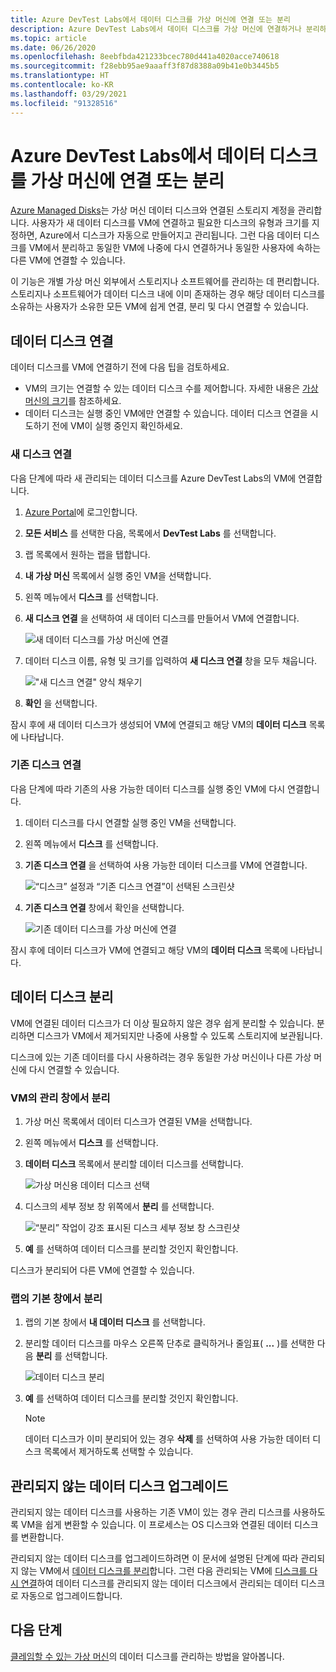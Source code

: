 ```yaml
---
title: Azure DevTest Labs에서 데이터 디스크를 가상 머신에 연결 또는 분리
description: Azure DevTest Labs에서 데이터 디스크를 가상 머신에 연결하거나 분리하는 방법 알아보기
ms.topic: article
ms.date: 06/26/2020
ms.openlocfilehash: 8eebfbda421233bcec780d441a4020acce740618
ms.sourcegitcommit: f28ebb95ae9aaaff3f87d8388a09b41e0b3445b5
ms.translationtype: HT
ms.contentlocale: ko-KR
ms.lasthandoff: 03/29/2021
ms.locfileid: "91328516"
---
```

# <a name="attach-or-detach-a-data-disk-to-a-virtual-machine-in-azure-devtest-labs"></a>Azure DevTest Labs에서 데이터 디스크를 가상 머신에 연결 또는 분리
[Azure Managed Disks](../virtual-machines/managed-disks-overview.md)는 가상 머신 데이터 디스크와 연결된 스토리지 계정을 관리합니다. 사용자가 새 데이터 디스크를 VM에 연결하고 필요한 디스크의 유형과 크기를 지정하면, Azure에서 디스크가 자동으로 만들어지고 관리됩니다. 그런 다음 데이터 디스크를 VM에서 분리하고 동일한 VM에 나중에 다시 연결하거나 동일한 사용자에 속하는 다른 VM에 연결할 수 있습니다.

이 기능은 개별 가상 머신 외부에서 스토리지나 소프트웨어를 관리하는 데 편리합니다. 스토리지나 소프트웨어가 데이터 디스크 내에 이미 존재하는 경우 해당 데이터 디스크를 소유하는 사용자가 소유한 모든 VM에 쉽게 연결, 분리 및 다시 연결할 수 있습니다.

## <a name="attach-a-data-disk"></a>데이터 디스크 연결
데이터 디스크를 VM에 연결하기 전에 다음 팁을 검토하세요.

- VM의 크기는 연결할 수 있는 데이터 디스크 수를 제어합니다. 자세한 내용은 [가상 머신의 크기](../virtual-machines/sizes.md)를 참조하세요.
- 데이터 디스크는 실행 중인 VM에만 연결할 수 있습니다. 데이터 디스크 연결을 시도하기 전에 VM이 실행 중인지 확인하세요.

### <a name="attach-a-new-disk"></a>새 디스크 연결
다음 단계에 따라 새 관리되는 데이터 디스크를 Azure DevTest Labs의 VM에 연결합니다.

1. [Azure Portal](https://go.microsoft.com/fwlink/p/?LinkID=525040)에 로그인합니다.
1. **모든 서비스** 를 선택한 다음, 목록에서 **DevTest Labs** 를 선택합니다.
1. 랩 목록에서 원하는 랩을 탭합니다. 
1. **내 가상 머신** 목록에서 실행 중인 VM을 선택합니다.
1. 왼쪽 메뉴에서 **디스크** 를 선택합니다.
1. **새 디스크 연결** 을 선택하여 새 데이터 디스크를 만들어서 VM에 연결합니다.

    ![새 데이터 디스크를 가상 머신에 연결](./media/devtest-lab-attach-detach-data-disk/devtest-lab-attach-new.png)
1. 데이터 디스크 이름, 유형 및 크기를 입력하여 **새 디스크 연결** 창을 모두 채웁니다.

    !["새 디스크 연결" 양식 채우기](./media/devtest-lab-attach-detach-data-disk/devtest-lab-attach-new-form.png)
1. **확인** 을 선택합니다.

잠시 후에 새 데이터 디스크가 생성되어 VM에 연결되고 해당 VM의 **데이터 디스크** 목록에 나타납니다.

### <a name="attach-an-existing-disk"></a>기존 디스크 연결
다음 단계에 따라 기존의 사용 가능한 데이터 디스크를 실행 중인 VM에 다시 연결합니다. 

1. 데이터 디스크를 다시 연결할 실행 중인 VM을 선택합니다.
1. 왼쪽 메뉴에서 **디스크** 를 선택합니다.
1. **기존 디스크 연결** 을 선택하여 사용 가능한 데이터 디스크를 VM에 연결합니다.

    ![“디스크” 설정과 “기존 디스크 연결”이 선택된 스크린샷](./media/devtest-lab-attach-detach-data-disk/devtest-lab-attach-existing-button.png)

1. **기존 디스크 연결** 창에서 확인을 선택합니다.

    ![기존 데이터 디스크를 가상 머신에 연결](./media/devtest-lab-attach-detach-data-disk/devtest-lab-attach-existing.png)

잠시 후에 데이터 디스크가 VM에 연결되고 해당 VM의 **데이터 디스크** 목록에 나타납니다.

## <a name="detach-a-data-disk"></a>데이터 디스크 분리
VM에 연결된 데이터 디스크가 더 이상 필요하지 않은 경우 쉽게 분리할 수 있습니다. 분리하면 디스크가 VM에서 제거되지만 나중에 사용할 수 있도록 스토리지에 보관됩니다.

디스크에 있는 기존 데이터를 다시 사용하려는 경우 동일한 가상 머신이나 다른 가상 머신에 다시 연결할 수 있습니다.

### <a name="detach-from-the-vms-management-pane"></a>VM의 관리 창에서 분리
1. 가상 머신 목록에서 데이터 디스크가 연결된 VM을 선택합니다.
1. 왼쪽 메뉴에서 **디스크** 를 선택합니다.
1. **데이터 디스크** 목록에서 분리할 데이터 디스크를 선택합니다.

    ![가상 머신용 데이터 디스크 선택](./media/devtest-lab-attach-detach-data-disk/devtest-lab-detach-button.png) 
1. 디스크의 세부 정보 창 위쪽에서 **분리** 를 선택합니다.

    ![“분리” 작업이 강조 표시된 디스크 세부 정보 창 스크린샷](./media/devtest-lab-attach-detach-data-disk/devtest-lab-detach-data-disk2.png)
1. **예** 를 선택하여 데이터 디스크를 분리할 것인지 확인합니다.

디스크가 분리되어 다른 VM에 연결할 수 있습니다. 
### <a name="detach-from-the-labs-main-pane"></a>랩의 기본 창에서 분리
1. 랩의 기본 창에서 **내 데이터 디스크** 를 선택합니다.
1. 분리할 데이터 디스크를 마우스 오른쪽 단추로 클릭하거나 줄임표( **...** )를 선택한 다음 **분리** 를 선택합니다.

    ![데이터 디스크 분리](./media/devtest-lab-attach-detach-data-disk/devtest-lab-detach-data-disk.png)
1. **예** 를 선택하여 데이터 디스크를 분리할 것인지 확인합니다.

   > [!NOTE]
   > 데이터 디스크가 이미 분리되어 있는 경우 **삭제** 를 선택하여 사용 가능한 데이터 디스크 목록에서 제거하도록 선택할 수 있습니다.
   >
   >

## <a name="upgrade-an-unmanaged-data-disk"></a>관리되지 않는 데이터 디스크 업그레이드
관리되지 않는 데이터 디스크를 사용하는 기존 VM이 있는 경우 관리 디스크를 사용하도록 VM을 쉽게 변환할 수 있습니다. 이 프로세스는 OS 디스크와 연결된 데이터 디스크를 변환합니다.

관리되지 않는 데이터 디스크를 업그레이드하려면 이 문서에 설명된 단계에 따라 관리되지 않는 VM에서 [데이터 디스크를 분리](#detach-a-data-disk)합니다. 그런 다음 관리되는 VM에 [디스크를 다시 연결](#attach-an-existing-disk)하여 데이터 디스크를 관리되지 않는 데이터 디스크에서 관리되는 데이터 디스크로 자동으로 업그레이드합니다.

## <a name="next-steps"></a>다음 단계
[클레임할 수 있는 가상 머신](devtest-lab-add-claimable-vm.md#unclaim-a-vm)의 데이터 디스크를 관리하는 방법을 알아봅니다.
